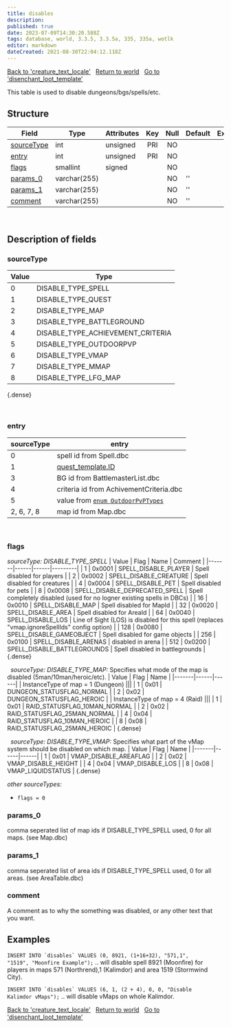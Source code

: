 ```yaml
---
title: disables
description: 
published: true
date: 2023-07-09T14:30:20.588Z
tags: database, world, 3.3.5, 3.3.5a, 335, 335a, wotlk
editor: markdown
dateCreated: 2021-08-30T22:04:12.118Z
---
```


<a href="https://trinitycore.info/en/database/335/world/creature_text_locale" class="mt-5 v-btn v-btn--depressed v-btn--flat v-btn--outlined theme--light v-size--default darkblue--text text--lighten-3"><span class="v-btn__content"><i aria-hidden="true" class="v-icon notranslate v-icon--left mdi mdi-arrow-left theme--light"></i><span>Back to 'creature_text_locale'</span></span></a>&nbsp;&nbsp;&nbsp;<a href="https://trinitycore.info/en/database/335/world/home" class="mt-5 v-btn v-btn--depressed v-btn--flat v-btn--outlined theme--light v-size--default darkblue--text text--lighten-3"><span class="v-btn__content"><i aria-hidden="true" class="v-icon notranslate v-icon--left mdi mdi-home-outline theme--light"></i><span>Return to world</span></span></a>&nbsp;&nbsp;&nbsp;<a href="https://trinitycore.info/en/database/335/world/disenchant_loot_template" class="mt-5 v-btn v-btn--depressed v-btn--flat v-btn--outlined theme--light v-size--default darkblue--text text--lighten-3"><span class="v-btn__content"><span>Go to 'disenchant_loot_template'</span><i aria-hidden="true" class="v-icon notranslate v-icon--right mdi mdi-arrow-right theme--light"></i></span></a>

This table is used to disable dungeons/bgs/spells/etc.

## Structure

| Field | Type | Attributes | Key | Null | Default | Extra | Comment |
| --- | --- | --- | :---: | :---: | --- | --- | --- |
| [sourceType](#sourcetype) | int | unsigned | PRI | NO |  |  |  |
| [entry](#entry) | int | unsigned | PRI | NO |  |  |  |
| [flags](#flags) | smallint | signed |  | NO |  |  |  |
| [params_0](#params_0) | varchar(255) |  |  | NO | '' |  |  |
| [params_1](#params_1) | varchar(255) |  |  | NO | '' |  |  |
| [comment](#comment) | varchar(255) |  |  | NO | '' |  |  |
&nbsp;
## Description of fields

### sourceType
| Value | Type |
|-------|------|
| 0 | DISABLE_TYPE_SPELL |
| 1 | DISABLE_TYPE_QUEST |
| 2 | DISABLE_TYPE_MAP |
| 3 | DISABLE_TYPE_BATTLEGROUND |
| 4 | DISABLE_TYPE_ACHIEVEMENT_CRITERIA |
| 5 | DISABLE_TYPE_OUTDOORPVP |
| 6 | DISABLE_TYPE_VMAP |
| 7 | DISABLE_TYPE_MMAP |
| 8 | DISABLE_TYPE_LFG_MAP |
{.dense}

&nbsp;

### entry
| sourceType | entry |
|-------|------|
| 0 | spell id from Spell.dbc |
| 1 | [quest_template.ID](../world/quest_template#id) |
| 3 | BG id from BattlemasterList.dbc |
| 4 | criteria id from AchivementCriteria.dbc |
| 5 | value from [`enum OutdoorPvPTypes`](https://github.com/TrinityCore/TrinityCore/blob/3.3.5/src/server/game/OutdoorPvP/OutdoorPvP.h)|
| 2, 6, 7, 8 | map id from Map.dbc |
&nbsp;

### flags
_sourceType: DISABLE_TYPE_SPELL_
| Value | Flag | Name | Comment |
|-------|------|------|---------|
| 1 | 0x0001 | SPELL_DISABLE_PLAYER | Spell disabled for players |
| 2 | 0x0002 | SPELL_DISABLE_CREATURE | Spell disabled for creatures |
| 4 | 0x0004 | SPELL_DISABLE_PET | Spell disabled for pets |
| 8 | 0x0008 | SPELL_DISABLE_DEPRECATED_SPELL | Spell completely disabled (used for no logner existing spells in DBCs) |
| 16 | 0x0010 | SPELL_DISABLE_MAP | Spell disabled for MapId |
| 32 | 0x0020 | SPELL_DISABLE_AREA | Spell disabled for AreaId |
| 64 | 0x0040 | SPELL_DISABLE_LOS | Line of Sight (LOS) is disabled for this spell (replaces "vmap.ignoreSpellIds" config option) |
| 128 | 0x0080 | SPELL_DISABLE_GAMEOBJECT | Spell disabled for game objects |
| 256 | 0x0100 | SPELL_DISABLE_ARENAS | disabled in arena |
| 512 | 0x0200 | SPELL_DISABLE_BATTLEGROUNDS | Spell disabled in battlegrounds |
{.dense}

&nbsp;
_sourceType: DISABLE_TYPE_MAP:_
Specifies what mode of the map is disabled (5man/10man/heroic/etc).
| Value | Flag | Name |
|-------|------|------|
| InstanceType of map = 1 (Dungeon) |||
| 1 | 0x01 | DUNGEON_STATUSFLAG_NORMAL |
| 2 | 0x02 | DUNGEON_STATUSFLAG_HEROIC |
| InstanceType of map = 4 (Raid) |||
| 1 | 0x01 | RAID_STATUSFLAG_10MAN_NORMAL |
| 2 | 0x02 | RAID_STATUSFLAG_25MAN_NORMAL |
| 4 | 0x04 | RAID_STATUSFLAG_10MAN_HEROIC |
| 8 | 0x08 | RAID_STATUSFLAG_25MAN_HEROIC |
{.dense}

&nbsp;
_sourceType: DISABLE_TYPE_VMAP:_
Specifies what part of the vMap system should be disabled on which map.
| Value | Flag | Name |
|-------|------|------|
| 1 | 0x01 | VMAP_DISABLE_AREAFLAG |
| 2 | 0x02 | VMAP_DISABLE_HEIGHT |
| 4 | 0x04 | VMAP_DISABLE_LOS |
| 8 | 0x08 | VMAP_LIQUIDSTATUS |
{.dense}

_other sourceTypes:_
* `flags = 0`
&nbsp;

### params_0
comma seperated list of map ids if DISABLE_TYPE_SPELL used, 0 for all maps. (see Map.dbc)
&nbsp;

### params_1
comma seperated list of area ids if DISABLE_TYPE_SPELL used, 0 for all areas. (see AreaTable.dbc)
&nbsp;

### comment
A comment as to why the something was disabled, or any other text that you want.
&nbsp;

## Examples
<code>INSERT INTO \`disables` VALUES (0, 8921, (1+16+32), "571,1", "1519", "Moonfire Example");</code>
.. will disable spell 8921 (Moonfire) for players in maps 571 (Northrend),1 (Kalimdor) and area 1519 (Stormwind City).

<code>INSERT INTO \`disables` VALUES (6, 1, (2 + 4), 0, 0, "Disable Kalimdor vMaps");</code>
.. will disable vMaps on whole Kalimdor.

<a href="https://trinitycore.info/en/database/335/world/creature_text_locale" class="mt-5 v-btn v-btn--depressed v-btn--flat v-btn--outlined theme--light v-size--default darkblue--text text--lighten-3"><span class="v-btn__content"><i aria-hidden="true" class="v-icon notranslate v-icon--left mdi mdi-arrow-left theme--light"></i><span>Back to 'creature_text_locale'</span></span></a>&nbsp;&nbsp;&nbsp;<a href="https://trinitycore.info/en/database/335/world/home" class="mt-5 v-btn v-btn--depressed v-btn--flat v-btn--outlined theme--light v-size--default darkblue--text text--lighten-3"><span class="v-btn__content"><i aria-hidden="true" class="v-icon notranslate v-icon--left mdi mdi-home-outline theme--light"></i><span>Return to world</span></span></a>&nbsp;&nbsp;&nbsp;<a href="https://trinitycore.info/en/database/335/world/disenchant_loot_template" class="mt-5 v-btn v-btn--depressed v-btn--flat v-btn--outlined theme--light v-size--default darkblue--text text--lighten-3"><span class="v-btn__content"><span>Go to 'disenchant_loot_template'</span><i aria-hidden="true" class="v-icon notranslate v-icon--right mdi mdi-arrow-right theme--light"></i></span></a>
